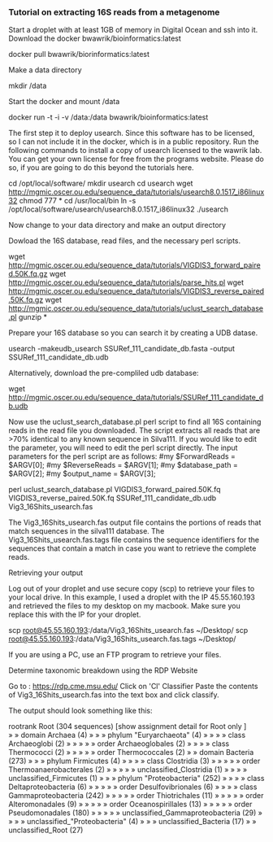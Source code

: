 ### Tutorial on extracting 16S reads from a metagenome

Start a droplet with at least 1GB of memory in Digital Ocean and ssh into it.
Download the docker bwawrik/bioinformatics:latest

docker pull bwawrik/biorinformatics:latest

Make a data directory

mkdir /data

Start the docker and mount /data

docker run -t -i -v /data:/data bwawrik/bioinformatics:latest

The first step it to deploy usearch. Since this software has to be licensed, so I can not include it in the docker, which is in a public repository.  Run the following commands to install a copy of usearch licensed to the wawrik lab. You can get your own license for free from the programs website. Please do so, if you are going to do this beyond the tutorials here.

cd /opt/local/software/
mkdir usearch
cd usearch
wget http://mgmic.oscer.ou.edu/sequence_data/tutorials/usearch8.0.1517_i86linux32
chmod 777 *
cd /usr/local/bin
ln -s /opt/local/software/usearch/usearch8.0.1517_i86linux32 ./usearch

Now change to your data directory and make an output directory



Dowload the 16S database, read files, and the necessary perl scripts.

wget http://mgmic.oscer.ou.edu/sequence_data/tutorials/VIGDIS3_forward_paired.50K.fq.gz
wget http://mgmic.oscer.ou.edu/sequence_data/tutorials/parse_hits.pl
wget http://mgmic.oscer.ou.edu/sequence_data/tutorials/VIGDIS3_reverse_paired.50K.fq.gz
wget http://mgmic.oscer.ou.edu/sequence_data/tutorials/uclust_search_database.pl
gunzip *

Prepare your 16S database so you can search it by creating a UDB datase.

usearch -makeudb_usearch SSURef_111_candidate_db.fasta -output SSURef_111_candidate_db.udb

Alternatively, download the pre-compliled udb database:

wget http://mgmic.oscer.ou.edu/sequence_data/tutorials/SSURef_111_candidate_db.udb

Now use the uclust_search_database.pl perl script to find all 16S containing reads in the read file you downloaded. The script extracts all reads that are >70% identical to any known sequence in Silva111.  If you would like to edit the parameter, you will need to edit the perl script directly. The input parameters for the perl script are as follows:
#my $ForwardReads  = $ARGV[0]; #my $ReverseReads  = $ARGV[1]; #my $database_path = $ARGV[2]; #my $output_name   = $ARGV[3];

perl uclust_search_database.pl VIGDIS3_forward_paired.50K.fq VIGDIS3_reverse_paired.50K.fq SSURef_111_candidate_db.udb Vig3_16Shits_usearch.fas

The Vig3_16Shits_usearch.fas output file contains the portions of reads that match sequences in the silva111 database. 
The Vig3_16Shits_usearch.fas.tags file contains the sequence identifiers for the sequences that contain a match in case you want to retrieve the complete reads.

Retrieving your output

Log out of your droplet and use secure copy (scp) to retrieve your files to your local drive. In this example, I used a droplet with the IP 45.55.160.193 and retrieved the files to my desktop on my macbook.  Make sure you replace this with the IP for your droplet. 

scp root@45.55.160.193:/data/Vig3_16Shits_usearch.fas ~/Desktop/
scp root@45.55.160.193:/data/Vig3_16Shits_usearch.fas.tags ~/Desktop/

If you are using a PC, use an FTP program to retrieve your files.

Determine taxonomic breakdown using the RDP Website

Go to : https://rdp.cme.msu.edu/
Click on 'Cl' Classifier
Paste the contents of Vig3_16Shits_usearch.fas into the text box and click classify.

The output should look something like this:

rootrank Root (304 sequences) [show assignment detail for Root only ]     
»  »  domain Archaea (4)
»  »  »  phylum "Euryarchaeota" (4)
»  »  »  »  class Archaeoglobi (2)
»  »  »  »  »  order Archaeoglobales (2)
»  »  »  »  class Thermococci (2)
»  »  »  »  »  order Thermococcales (2)
»  »  domain Bacteria (273)
»  »  »  phylum Firmicutes (4)
»  »  »  »  class Clostridia (3)
»  »  »  »  »  order Thermoanaerobacterales (2)
»  »  »  »  »  unclassified_Clostridia (1)
»  »  »  »  unclassified_Firmicutes (1)
»  »  »  phylum "Proteobacteria" (252)
»  »  »  »  class Deltaproteobacteria (6)
»  »  »  »  »  order Desulfovibrionales (6)
»  »  »  »  class Gammaproteobacteria (242)
»  »  »  »  »  order Thiotrichales (11)
»  »  »  »  »  order Alteromonadales (9)
»  »  »  »  »  order Oceanospirillales (13)
»  »  »  »  »  order Pseudomonadales (180)
»  »  »  »  »  unclassified_Gammaproteobacteria (29)
»  »  »  »  unclassified_"Proteobacteria" (4)
»  »  »  unclassified_Bacteria (17)
»  »  unclassified_Root (27)


